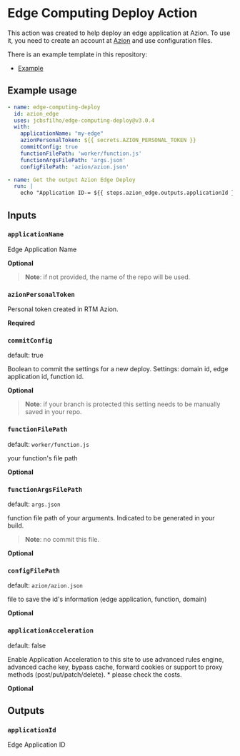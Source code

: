 # Edge Computing Deploy Action

This action was created to help deploy an edge application at Azion.
To use it, you need to create an account at [Azion](https://manager.azion.com/signup/) and use configuration files.


There is an example template in this repository:

- [Example](https://github.com/jcbsfilho/edge-upstash-geolocation)

## Example usage

```yml
- name: edge-computing-deploy
  id: azion_edge
  uses: jcbsfilho/edge-computing-deploy@v3.0.4
  with:
    applicationName: "my-edge"
    azionPersonalToken: ${{ secrets.AZION_PERSONAL_TOKEN }}
    commitConfig: true
    functionFilePath: 'worker/function.js'
    functionArgsFilePath: 'args.json'
    configFilePath: 'azion/azion.json'

- name: Get the output Azion Edge Deploy
  run: |
    echo "Application ID-= ${{ steps.azion_edge.outputs.applicationId }}"

```

## Inputs

### `applicationName`

Edge Application Name

**Optional**

> **Note**: if not provided, the name of the repo will be used.

### `azionPersonalToken`

Personal token created in RTM Azion.

**Required**

### `commitConfig`

default: true

Boolean to commit the settings for a new deploy.
Settings: domain id, edge application id, function id.

**Optional**

> **Note**: if your branch is protected this setting needs to be manually saved in your repo.

### `functionFilePath`

default: `worker/function.js`

your function's file path

**Optional**

### `functionArgsFilePath`

default: `args.json`

function file path of your arguments.
Indicated to be generated in your build.

> **Note**: no commit this file.

**Optional**

### `configFilePath`

default: `azion/azion.json`

file to save the id's information (edge application, function, domain)

**Optional**

### `applicationAcceleration`

default: false

Enable Application Acceleration to this site to use advanced rules engine, advanced cache key, bypass cache, forward cookies or support to proxy methods (post/put/patch/delete). * please check the costs.

**Optional**

## Outputs

### `applicationId`

Edge Application ID
